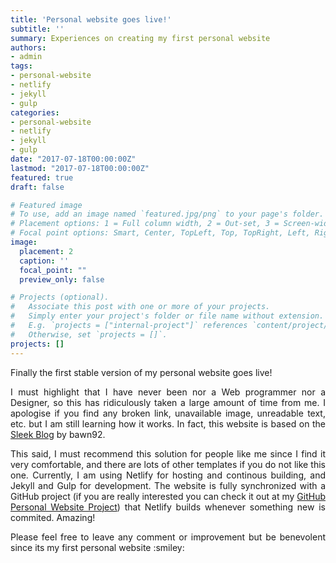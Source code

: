 ```yaml
---
title: 'Personal website goes live!'
subtitle: ''
summary: Experiences on creating my first personal website
authors:
- admin
tags:
- personal-website
- netlify
- jekyll
- gulp
categories:
- personal-website
- netlify
- jekyll
- gulp
date: "2017-07-18T00:00:00Z"
lastmod: "2017-07-18T00:00:00Z"
featured: true
draft: false

# Featured image
# To use, add an image named `featured.jpg/png` to your page's folder.
# Placement options: 1 = Full column width, 2 = Out-set, 3 = Screen-width
# Focal point options: Smart, Center, TopLeft, Top, TopRight, Left, Right, BottomLeft, Bottom, BottomRight
image:
  placement: 2
  caption: ''
  focal_point: ""
  preview_only: false

# Projects (optional).
#   Associate this post with one or more of your projects.
#   Simply enter your project's folder or file name without extension.
#   E.g. `projects = ["internal-project"]` references `content/project/deep-learning/index.md`.
#   Otherwise, set `projects = []`.
projects: []
---
```


<p align="justify">
Finally the first stable version of my personal website goes live!
</p>
<p align="justify">
I must highlight that I have never been nor a Web programmer nor a Designer, so this has ridiculously taken a large amount of time from me. I apologise if you find any broken link, unavailable image, unreadable text, etc. but I am still learning how it works. In fact, this website is based on the <a href="https://github.com/bawn92/sleek_blog" target="_blank">Sleek Blog</a> by bawn92.
</p>
<p align="justify">
This said, I must recommend this solution for people like me since I find it very comfortable, and there are lots of other templates if you do not like this one. Currently, I am using Netlify for hosting and continous building, and Jekyll and Gulp for development. The website is fully synchronized with a GitHub project (if you are really interested you can check it out at my <a href="https://github.com/cristianrcv/personal-webpage" target="_blank">GitHub Personal Website Project</a>) that Netlify builds whenever something new is commited. Amazing!
</p>
<p align="justify">
Please feel free to leave any comment or improvement but be benevolent since its my first personal website :smiley:
</p>

